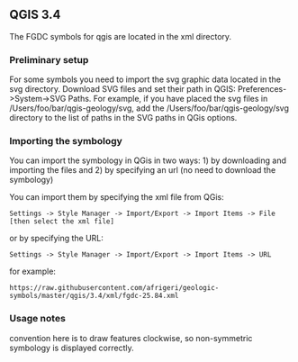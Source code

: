 ## QGIS 3.4 

The FGDC symbols for qgis are located in the xml directory.


### Preliminary setup

For some symbols you need to import the svg graphic data located in the svg directory.  Download SVG files and set their path in QGIS: Preferences->System->SVG Paths.  For example, if you have placed the svg files in /Users/foo/bar/qgis-geology/svg, add the /Users/foo/bar/qgis-geology/svg directory to the list of paths in the SVG paths in QGis options. 

### Importing the symbology

You can import the symbology in QGis in two ways: 1) by downloading and importing the files and 2) by specifying an url (no need to download the symbology)


You can import them by specifying the xml file from QGis:

```
Settings -> Style Manager -> Import/Export -> Import Items -> File [then select the xml file]
```

or by specifying the URL:


```
Settings -> Style Manager -> Import/Export -> Import Items -> URL
```

for example:


```
https://raw.githubusercontent.com/afrigeri/geologic-symbols/master/qgis/3.4/xml/fgdc-25.84.xml
```

### Usage notes

convention here is to draw features clockwise, so non-symmetric symbology is displayed correctly.


